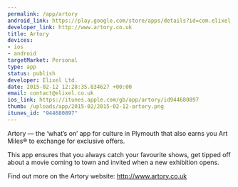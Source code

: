 ```yaml
--- 
permalink: /app/artory
android_link: https://play.google.com/store/apps/details?id=com.elixel.qualia.artory
developer_link: http://www.artory.co.uk
title: Artory
devices: 
- ios
- android
targetMarket: Personal
type: app
status: publish
developer: Elixel Ltd.
date: 2015-02-12 12:28:35.834627 +00:00
email: contact@elixel.co.uk
ios_link: https://itunes.apple.com/gb/app/artory/id944680897
thumb: /uploads/app/2015-02/2015-02-12-artory.png
itunes_id: "944680897"
---
```


Artory — the ‘what’s on’ app for culture in Plymouth that also earns you Art Miles® to exchange for exclusive offers.

This app ensures that you always catch your favourite shows, get tipped off about a movie coming to town and invited when a new exhibition opens.

Find out more on the Artory website: http://www.artory.co.uk
